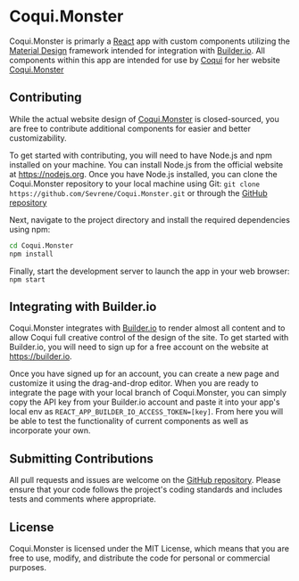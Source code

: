 # Coqui.Monster

Coqui.Monster is primarly a [React](https://mui.com/material-ui/getting-started/overview/) app with custom components utilizing the [Material Design](https://mui.com/material-ui/getting-started/overview/) framework intended for integration with [Builder.io](https://builder.io).
All components within this app are intended for use by [Coqui](https://www.twitch.tv/coqui) for her website [Coqui.Monster](https://coqui-monster.netlify.app/)

## Contributing

While the actual website design of [Coqui.Monster](https://coqui-monster.netlify.app/) is closed-sourced,
you are free to contribute additional components for easier and better customizability.

To get started with contributing, you will need to have Node.js and npm installed on your machine.
You can install Node.js from the official website at <https://nodejs.org>.
Once you have Node.js installed, you can clone the Coqui.Monster repository to your local machine using Git: `git clone https://github.com/Sevrene/Coqui.Monster.git`
or through the [GitHub repository](https://github.com/Sevrene/Coqui.Monster)

Next, navigate to the project directory and install the required dependencies using npm:

```cmd
cd Coqui.Monster
npm install
```

Finally, start the development server to launch the app in your web browser:
`npm start`

## Integrating with Builder.io

Coqui.Monster integrates with [Builder.io](https://builder.io) to render almost all content and to allow Coqui full creative control of the design of the site.
To get started with Builder.io, you will need to sign up for a free account on the website at <https://builder.io>.

Once you have signed up for an account, you can create a new page and customize it using the drag-and-drop editor.
When you are ready to integrate the page with your local branch of Coqui.Monster,
you can simply copy the API key from your Builder.io account and paste it into your app's local env as `REACT_APP_BUILDER_IO_ACCESS_TOKEN=[key]`.
From here you will be able to test the functionality of current components as well as incorporate your own.

## Submitting Contributions

All pull requests and issues are welcome on the [GitHub repository](https://github.com/example/coqui-monster). Please ensure that your code follows the project's coding standards and includes tests and comments where appropriate.

## License

Coqui.Monster is licensed under the MIT License, which means that you are free to use, modify, and distribute the code for personal or commercial purposes.
